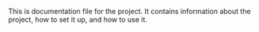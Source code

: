 
This is documentation file for the project. It contains information about the project, how to set it up, and how to use it.

